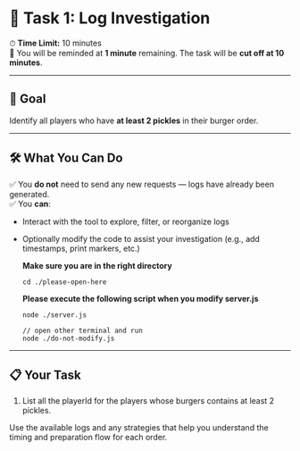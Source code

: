 

# 🧠 Task 1: Log Investigation

⏱ **Time Limit:** 10 minutes  
🧾 You will be reminded at  **1 minute** remaining. The task will be **cut off at 10 minutes**.

---

## 🎯 Goal

Identify all players who have **at least 2 pickles** in their burger order.

---

## 🛠 What You Can Do

✅ You **do not** need to send any new requests — logs have already been generated.  
✅ You **can**:
- Interact with the tool to explore, filter, or reorganize logs  
- Optionally modify the code to assist your investigation (e.g., add timestamps, print markers, etc.)

  **Make sure you are in the right directory**
  ```
  cd ./please-open-here
  ```
  **Please execute the following script when you modify server.js** 
  ```
  node ./server.js

  // open other terminal and run
  node ./do-not-modify.js 
  ```
---

## 📋 Your Task

1. List all the playerId for the players whose burgers contains at least 2 pickles.

Use the available logs and any strategies that help you understand the timing and preparation flow for each order.
